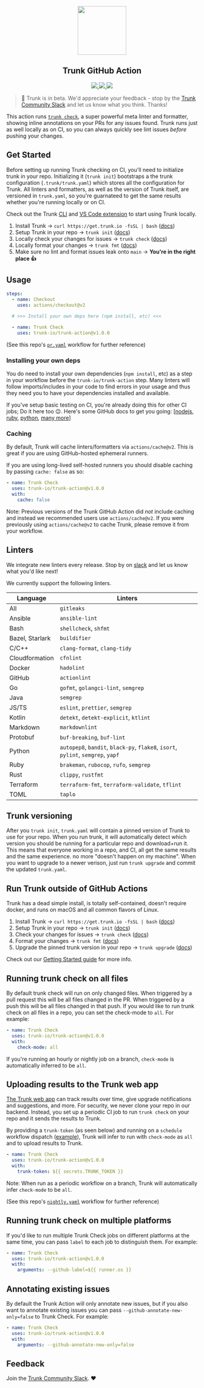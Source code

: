 <!-- trunk-ignore(markdownlint/MD041) -->
<p align="center">
  <a href="https://docs.trunk.io">
    <img height="128" src="https://static.trunk.io/assets/vscode_icon.png" />
  </a>
</p>
<h2 align="center">Trunk GitHub Action</h2>
<p align="center">
  <a href="https://marketplace.visualstudio.com/items?itemName=Trunk.io">
    <img src="https://img.shields.io/visual-studio-marketplace/i/Trunk.io?logo=visualstudiocode"/>
  </a>
  <a href="https://slack.trunk.io">
    <img src="https://img.shields.io/badge/slack-slack.trunk.io-blue?logo=slack"/>
  </a>
  <a href="https://docs.trunk.io">
    <img src="https://img.shields.io/badge/docs.trunk.io-7f7fcc?label=docs&logo=readthedocs&labelColor=555555&logoColor=ffffff"/>
  </a>
</p>

> 🎉 Trunk is in beta. We'd appreciate your feedback - stop by the
> [Trunk Community Slack](https://slack.trunk.io/) and let us know what you think. Thanks!

This action runs [`trunk check`](https://trunk.io), a super powerful meta linter and formatter,
showing inline annotations on your PRs for any issues found. Trunk runs just as well locally as on
CI, so you can always quickly see lint issues _before_ pushing your changes.

## Get Started

Before setting up running Trunk checking on CI, you'll need to initialize trunk in your repo.
Initializing it (`trunk init`) bootstraps a the trunk configuration (`.trunk/trunk.yaml`) which
stores all the configuration for Trunk. All linters and formatters, as well as the version of Trunk
itself, are versioned in `trunk.yaml`, so you're guarnateed to get the same results whether you're
running locally or on CI.

Check out the Trunk [CLI](https://docs.trunk.io/getting-started) and
[VS Code extension](https://marketplace.visualstudio.com/items?itemName=Trunk.io) to start using
Trunk locally.

1. Install Trunk → `curl https://get.trunk.io -fsSL | bash`
   ([docs](https://docs.trunk.io/getting-started))
2. Setup Trunk in your repo → `trunk init` ([docs](https://docs.trunk.io/getting-started))
3. Locally check your changes for issues → `trunk check` ([docs](https://docs.trunk.io/check))
4. Locally format your changes → `trunk fmt`
   ([docs](https://docs.trunk.io/using-trunk/cli-commands))
5. Make sure no lint and format issues leak onto `main` → **You're in the right place 👍**

## Usage

```yaml
steps:
  - name: Checkout
    uses: actions/checkout@v2

  # >>> Install your own deps here (npm install, etc) <<<

  - name: Trunk Check
    uses: trunk-io/trunk-action@v1.0.0
```

(See this repo's
[`pr.yaml`](https://github.com/trunk-io/trunk-action/blob/main/.github/workflows/pr.yaml) workflow
for further reference)

### Installing your own deps

You do need to install your own dependencies (`npm install`, etc) as a step in your workflow before
the `trunk-io/trunk-action` step. Many linters will follow imports/includes in your code to find
errors in your usage and thus they need you to have your dependencies installed and available.

If you've setup basic testing on CI, you're already doing this for other CI jobs; Do it here too 😉.
Here's some GitHub docs to get you going:
[[nodejs](https://docs.github.com/en/actions/guides/building-and-testing-nodejs),
[ruby](https://docs.github.com/en/actions/guides/building-and-testing-ruby),
[python](https://docs.github.com/en/actions/guides/building-and-testing-python),
[many more](https://docs.github.com/en/actions/guides/about-continuous-integration)]

### Caching

By default, Trunk will cache linters/formatters via `actions/cache@v2`. This is great if you are
using GitHub-hosted ephemeral runners.

If you are using long-lived self-hosted runners you should disable caching by passing `cache: false`
as so:

```yaml
- name: Trunk Check
  uses: trunk-io/trunk-action@v1.0.0
  with:
    cache: false
```

Note: Previous versions of the Trunk GitHub Action did _not_ include caching and instead we
recommended users use `actions/cache@v2`. If you were previously using `actions/cache@v2` to cache
Trunk, please remove it from your workflow.

## Linters

We integrate new linters every release. Stop by on [slack](https://slack.trunk.io/) and let us know
what you'd like next!

We currently support the following linters.

| Language        | Linters                                                                          |
| --------------- | -------------------------------------------------------------------------------- |
| All             | `gitleaks`                                                                       |
| Ansible         | `ansible-lint`                                                                   |
| Bash            | `shellcheck`, `shfmt`                                                            |
| Bazel, Starlark | `buildifier`                                                                     |
| C/C++           | `clang-format`, `clang-tidy`                                                     |
| Cloudformation  | `cfnlint`                                                                        |
| Docker          | `hadolint`                                                                       |
| GitHub          | `actionlint`                                                                     |
| Go              | `gofmt`, `golangci-lint`, `semgrep`                                              |
| Java            | `semgrep`                                                                        |
| JS/TS           | `eslint`, `prettier`, `semgrep`                                                  |
| Kotlin          | `detekt`, `detekt-explicit`, `ktlint`                                            |
| Markdown        | `markdownlint`                                                                   |
| Protobuf        | `buf-breaking`, `buf-lint`                                                       |
| Python          | `autopep8`, `bandit`, `black-py`, `flake8`, `isort`, `pylint`, `semgrep`, `yapf` |
| Ruby            | `brakeman`, `rubocop`, `rufo`, `semgrep`                                         |
| Rust            | `clippy`, `rustfmt`                                                              |
| Terraform       | `terraform-fmt`, `terraform-validate`, `tflint`                                  |
| TOML            | `taplo`                                                                          |

## Trunk versioning

After you `trunk init`, `trunk.yaml` will contain a pinned version of Trunk to use for your repo.
When you run trunk, it will automatically detect which version you should be running for a
particular repo and download+run it. This means that everyone working in a repo, and CI, all get the
same results and the same experience. no more "doesn't happen on my machine". When you want to
upgrade to a newer verison, just run `trunk upgrade` and commit the updated `trunk.yaml`.

## Run Trunk outside of GitHub Actions

Trunk has a dead simple install, is totally self-contained, doesn't require docker, and runs on
macOS and all common flavors of Linux.

1. Install Trunk → `curl https://get.trunk.io -fsSL | bash`
   ([docs](https://docs.trunk.io/getting-started))
2. Setup Trunk in your repo → `trunk init` ([docs](https://docs.trunk.io/getting-started))
3. Check your changes for issues → `trunk check` ([docs](https://docs.trunk.io/check))
4. Format your changes → `trunk fmt` ([docs](https://docs.trunk.io/using-trunk/cli-commands))
5. Upgrade the pinned trunk version in your repo → `trunk upgrade`
   ([docs](https://docs.trunk.io/using-trunk/cli-commands))

Check out our [Getting Started guide](https://docs.trunk.io/getting-started) for more info.

## Running trunk check on all files

By default trunk check will run on only changed files. When triggered by a pull request this will be
all files changed in the PR. When triggered by a push this will be all files changed in that push.
If you would like to run trunk check on all files in a repo, you can set the check-mode to `all`.
For example:

```yaml
- name: Trunk Check
  uses: trunk-io/trunk-action@v1.0.0
  with:
    check-mode: all
```

If you're running an hourly or nightly job on a branch, `check-mode` is automatically inferred to be
`all`.

## Uploading results to the Trunk web app

[The Trunk web app](https://app.trunk.io/) can track results over time, give upgrade notifications
and suggestions, and more. For security, we never clone your repo in our backend. Instead, you set
up a periodic CI job to run `trunk check` on your repo and it sends the results to Trunk.

By providing a `trunk-token` (as seen below) and running on a `schedule` workflow dispatch
([example](https://github.com/trunk-io/trunk-action/blob/main/.github/workflows/nightly.yaml)),
Trunk will infer to run with `check-mode` as `all` and to upload results to Trunk.

```yaml
- name: Trunk Check
  uses: trunk-io/trunk-action@v1.0.0
  with:
    trunk-token: ${{ secrets.TRUNK_TOKEN }}
```

Note: When run as a periodic workflow on a branch, Trunk will automatically infer `check-mode` to be
`all`.

(See this repo's
[`nightly.yaml`](https://github.com/trunk-io/trunk-action/blob/main/.github/workflows/nightly.yaml)
workflow for further reference)

## Running trunk check on multiple platforms

If you'd like to run multiple Trunk Check jobs on different platforms at the same time, you can pass
`label` to each job to distinguish them. For example:

```yaml
- name: Trunk Check
  uses: trunk-io/trunk-action@v1.0.0
  with:
    arguments: --github-label=${{ runner.os }}
```

## Annotating existing issues

By default the Trunk Action will only annotate new issues, but if you also want to annotate existing
issues you can pass `--github-annotate-new-only=false` to Trunk Check. For example:

```yaml
- name: Trunk Check
  uses: trunk-io/trunk-action@v1.0.0
  with:
    arguments: --github-annotate-new-only=false
```

## Feedback

Join the [Trunk Community Slack](https://slack.trunk.io/). ❤️
